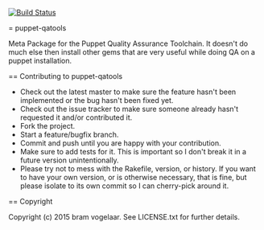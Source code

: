 [![Build Status](https://secure.travis-ci.org/attachmentgenie/puppet-qatools.png)](http://travis-ci.org/attachmentgenie/puppet-qatools)

= puppet-qatools

Meta Package for the Puppet Quality Assurance Toolchain. It doesn't do much else then install other gems that are very useful while doing QA on a puppet installation.

== Contributing to puppet-qatools

* Check out the latest master to make sure the feature hasn't been implemented or the bug hasn't been fixed yet.
* Check out the issue tracker to make sure someone already hasn't requested it and/or contributed it.
* Fork the project.
* Start a feature/bugfix branch.
* Commit and push until you are happy with your contribution.
* Make sure to add tests for it. This is important so I don't break it in a future version unintentionally.
* Please try not to mess with the Rakefile, version, or history. If you want to have your own version, or is otherwise necessary, that is fine, but please isolate to its own commit so I can cherry-pick around it.

== Copyright

Copyright (c) 2015 bram vogelaar. See LICENSE.txt for
further details.

